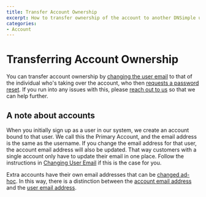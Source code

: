 ```yaml
---
title: Transfer Account Ownership
excerpt: How to transfer ownership of the account to another DNSimple user.
categories:
- Account
---
```


# Transferring Account Ownership

You can transfer account ownership by [changing the user email](/articles/changing-email#changing-the-user-email) to that of the individual who's taking over the account, who then [requests a password reset](/articles/forgot-password/). If you run into any issues with this, please [reach out to us](https://dnsimple.com/contact) so that we can help further.

## A note about accounts

When you initially sign up as a user in our system, we create an account bound to that user. We call this the Primary Account, and the email address is the same as the username. If you change the email address for that user, the account email address will also be updated. That way customers with a single account only have to update their email in one place. Follow the instructions in [Changing User Email](/articles/changing-email#changing-the-user-email) if this is the case for you.

Extra accounts have their own email addresses that can be [changed ad-hoc](/articles/changing-email#changing-the-account-email). In this way, there is a distinction between the [account email address](/articles/changing-email/#changing-the-account-email) and the [user email address](/articles/changing-email/#changing-the-user-email).
